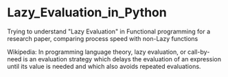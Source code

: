 # Lazy_Evaluation_in_Python
Trying to understand "Lazy Evaluation" in Functional programming for a research paper, comparing process speed with non-Lazy functions

Wikipedia: In programming language theory, lazy evaluation, or call-by-need 
is an evaluation strategy which delays the evaluation of an expression
until its value is needed and which also avoids repeated evaluations.

